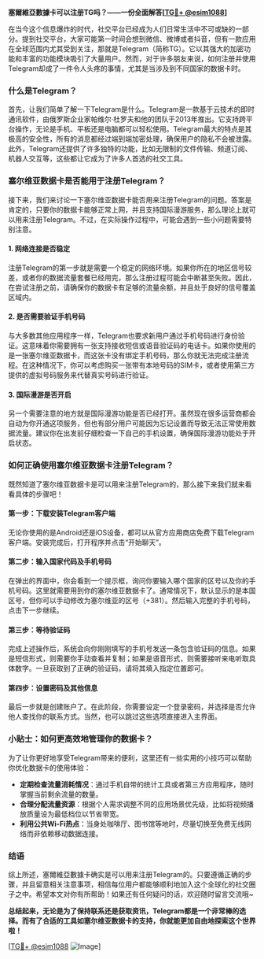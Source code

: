 **塞爾維亞數據卡可以注册TG吗？——一份全面解答[[TG💪+ @esim1088](https://t.me/s/esim1088)]**

在当今这个信息爆炸的时代，社交平台已经成为人们日常生活中不可或缺的一部分。提到社交平台，大家可能第一时间会想到微信、微博或者抖音，但有一款应用在全球范围内尤其受到关注，那就是Telegram（简称TG）。它以其强大的加密功能和丰富的功能模块吸引了大量用户。然而，对于许多朋友来说，如何注册并使用Telegram却成了一件令人头疼的事情，尤其是当涉及到不同国家的数据卡时。

### 什么是Telegram？

首先，让我们简单了解一下Telegram是什么。Telegram是一款基于云技术的即时通讯软件，由俄罗斯企业家帕维尔·杜罗夫和他的团队于2013年推出。它支持跨平台操作，无论是手机、平板还是电脑都可以轻松使用。Telegram最大的特点是其极高的安全性，所有的消息都经过端到端加密处理，确保用户的隐私不会被泄露。此外，Telegram还提供了许多独特的功能，比如无限制的文件传输、频道订阅、机器人交互等，这些都让它成为了许多人首选的社交工具。

### 塞尔维亚数据卡是否能用于注册Telegram？

接下来，我们来讨论一下塞尔维亚数据卡能否用来注册Telegram的问题。答案是肯定的，只要你的数据卡能够正常上网，并且支持国际漫游服务，那么理论上就可以用来注册Telegram。不过，在实际操作过程中，可能会遇到一些小问题需要特别注意。

#### 1. 网络连接是否稳定

注册Telegram的第一步就是需要一个稳定的网络环境。如果你所在的地区信号较差，或者你的数据流量套餐已经用完，那么注册过程可能会中断甚至失败。因此，在尝试注册之前，请确保你的数据卡有足够的流量余额，并且处于良好的信号覆盖区域内。

#### 2. 是否需要验证手机号码

与大多数其他应用程序一样，Telegram也要求新用户通过手机号码进行身份验证。这意味着你需要拥有一张支持接收短信或语音验证码的电话卡。如果你使用的是一张塞尔维亚数据卡，而这张卡没有绑定手机号码，那么你就无法完成注册流程。在这种情况下，你可以考虑购买一张带有本地号码的SIM卡，或者使用第三方提供的虚拟号码服务来代替真实号码进行验证。

#### 3. 国际漫游是否开启

另一个需要注意的地方就是国际漫游功能是否已经打开。虽然现在很多运营商都会自动为你开通这项服务，但也有部分用户可能因为忘记设置而导致无法正常使用数据流量。建议你在出发前仔细检查一下自己的手机设置，确保国际漫游功能处于开启状态。

### 如何正确使用塞尔维亚数据卡注册Telegram？

既然知道了塞尔维亚数据卡是可以用来注册Telegram的，那么接下来我们就来看看具体的步骤吧！

#### 第一步：下载安装Telegram客户端

无论你使用的是Android还是iOS设备，都可以从官方应用商店免费下载Telegram客户端。安装完成后，打开程序并点击“开始聊天”。

#### 第二步：输入国家代码及手机号码

在弹出的界面中，你会看到一个提示框，询问你要输入哪个国家的区号以及你的手机号码。这里就需要用到你的塞尔维亚数据卡了。通常情况下，默认显示的是本国区号，但你可以手动修改为塞尔维亚的区号（+381）。然后输入完整的手机号码，点击下一步继续。

#### 第三步：等待验证码

完成上述操作后，系统会向你刚刚填写的手机号发送一条包含验证码的信息。如果是短信形式，则需要你手动查看并复制；如果是语音形式，则需要接听来电听取具体数字。一旦获取到了正确的验证码，请将其填入指定位置即可。

#### 第四步：设置密码及其他信息

最后一步就是创建账户了。在此阶段，你需要设定一个登录密码，并选择是否允许他人查找你的联系方式。当然，也可以跳过这些选项直接进入主界面。

### 小贴士：如何更高效地管理你的数据卡？

为了让你更好地享受Telegram带来的便利，这里还有一些实用的小技巧可以帮助你优化数据卡的使用体验：

- **定期检查流量消耗情况**：通过手机自带的统计工具或者第三方应用程序，随时掌握当前剩余流量的数量。
- **合理分配流量资源**：根据个人需求调整不同的应用场景优先级，比如将视频播放质量设为最低档位以节省带宽。
- **利用公共Wi-Fi热点**：当身处咖啡厅、图书馆等地时，尽量切换至免费无线网络而非依赖移动数据连接。

### 结语

综上所述，塞爾維亞數據卡确实是可以用来注册Telegram的。只要遵循正确的步骤，并且留意相关注意事项，相信每位用户都能够顺利地加入这个全球化的社交圈子之中。希望本文对你有所帮助！如果还有任何疑问的话，欢迎随时留言交流哦~ 

**总结起来，无论是为了保持联系还是获取资讯，Telegram都是一个非常棒的选择。而有了合适的工具如塞尔维亚数据卡的支持，你就能更加自由地探索这个世界啦！**

[[TG💪+ @esim1088](https://t.me/s/esim1088) ![Image](https://i.postimg.cc/4NQfJmqS/Snipaste-2025-05-13-00-14-12.png)]